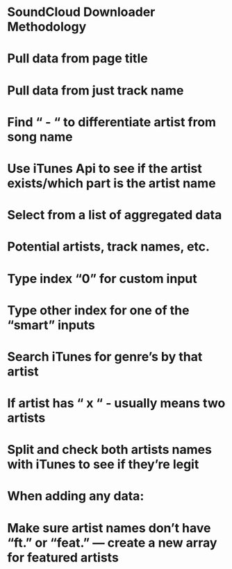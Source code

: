 # SoundCloud Downloader Methodology
#
# Pull data from page title
#
# Pull data from just track name
# Find “ - “ to differentiate artist from song name
# Use iTunes Api to see if the artist exists/which part is the artist name
#
# Select from a list of aggregated data
# Potential artists, track names, etc.
# Type index “0” for custom input
# Type other index for one of the “smart” inputs
#
# Search iTunes for genre’s by that artist
#
# If artist has “ x “ - usually means two artists
# Split and check both artists names with iTunes to see if they’re legit
#
# When adding any data:
# Make sure artist names don’t have “ft.” or “feat.” — create a new array for featured artists